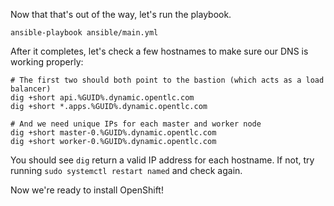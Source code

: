Now that that's out of the way, let's run the playbook.
```execute
ansible-playbook ansible/main.yml
```
After it completes, let's check a few hostnames to make sure our DNS is working properly:
```execute
# The first two should both point to the bastion (which acts as a load balancer)
dig +short api.%GUID%.dynamic.opentlc.com
dig +short *.apps.%GUID%.dynamic.opentlc.com

# And we need unique IPs for each master and worker node
dig +short master-0.%GUID%.dynamic.opentlc.com
dig +short worker-0.%GUID%.dynamic.opentlc.com
```
You should see `dig` return a valid IP address for each hostname. If not, try running `sudo systemctl restart named` and check again.

Now we're ready to install OpenShift!
